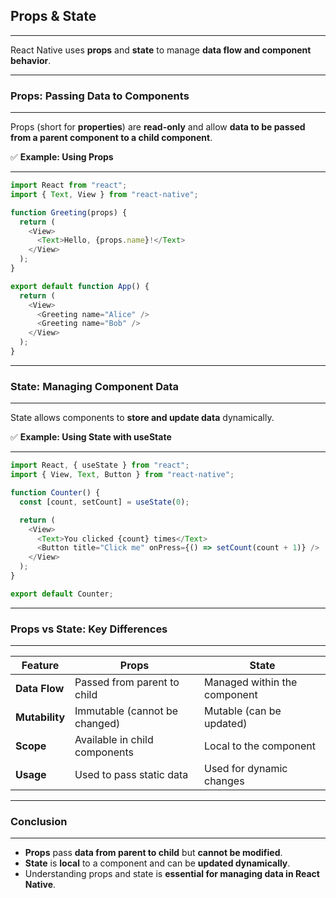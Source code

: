 ## **Props & State**
---
React Native uses **props** and **state** to manage **data flow and component behavior**.

---
### **Props: Passing Data to Components**
---
Props (short for **properties**) are **read-only** and allow **data to be passed from a parent component to a child component**.

✅ **Example: Using Props**

---

```javascript
import React from "react";
import { Text, View } from "react-native";

function Greeting(props) {
  return (
    <View>
      <Text>Hello, {props.name}!</Text>
    </View>
  );
}

export default function App() {
  return (
    <View>
      <Greeting name="Alice" />
      <Greeting name="Bob" />
    </View>
  );
}
```

---
### **State: Managing Component Data**
---

State allows components to **store and update data** dynamically.

✅ **Example: Using State with <span class="codeSnip">useState</span>**  

---

```javascript
import React, { useState } from "react";
import { View, Text, Button } from "react-native";

function Counter() {
  const [count, setCount] = useState(0);

  return (
    <View>
      <Text>You clicked {count} times</Text>
      <Button title="Click me" onPress={() => setCount(count + 1)} />
    </View>
  );
}

export default Counter;
```

---
### **Props vs State: Key Differences**
---
<table class="notesTable">
    <thead>
        <tr class="tableHeader">
            <th class="tableCellHeader">Feature</th>
            <th class="tableCellHeader">Props</th>
            <th class="tableCellHeader">State</th>
        </tr>
    </thead>
    <tbody>
        <tr class="tableRow">
            <td class="tableCell"><strong>Data Flow</strong></td>
            <td class="tableCell">Passed from parent to child</td>
            <td class="tableCell">Managed within the component</td>
        </tr>
        <tr class="tableRow">
            <td class="tableCell"><strong>Mutability</strong></td>
            <td class="tableCell">Immutable (cannot be changed)</td>
            <td class="tableCell">Mutable (can be updated)</td>
        </tr>
        <tr class="tableRow">
            <td class="tableCell"><strong>Scope</strong></td>
            <td class="tableCell">Available in child components</td>
            <td class="tableCell">Local to the component</td>
        </tr>
        <tr class="tableRow">
            <td class="tableCell"><strong>Usage</strong></td>
            <td class="tableCell">Used to pass static data</td>
            <td class="tableCell">Used for dynamic changes</td>
        </tr>
    </tbody>
</table>

---
### **Conclusion**
---
- **Props** pass **data from parent to child** but **cannot be modified**.  
- **State** is **local** to a component and can be **updated dynamically**.  
- Understanding props and state is **essential for managing data in React Native**.  
